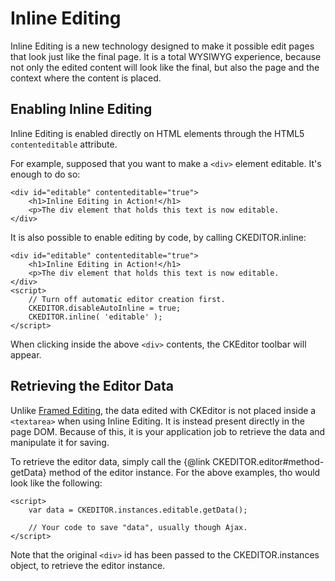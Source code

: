 # Inline Editing

Inline Editing is a new technology designed to make it possible edit pages that look just like the final page. It is a total WYSIWYG experience, because not only the edited content will look like the final, but also the page and the context where the content is placed.

## Enabling Inline Editing

Inline Editing is enabled directly on HTML elements through the HTML5 `contenteditable` attribute.

For example, supposed that you want to make a `<div>` element editable. It's enough to do so:

	<div id="editable" contenteditable="true">
		<h1>Inline Editing in Action!</h1>
		<p>The div element that holds this text is now editable.
	</div>

It is also possible to enable editing by code, by calling CKEDITOR.inline:

	<div id="editable" contenteditable="true">
		<h1>Inline Editing in Action!</h1>
		<p>The div element that holds this text is now editable.
	</div>
	<script>
		// Turn off automatic editor creation first.
		CKEDITOR.disableAutoInline = true;
		CKEDITOR.inline( 'editable' );
	</script>

When clicking inside the above `<div>` contents, the CKEditor toolbar will appear.

## Retrieving the Editor Data

Unlike [Framed Editing](#!/guide/dev_framed), the data edited with CKEditor is not placed inside a `<textarea>` when using Inline Editing. It is instead present directly in the page DOM. Because of this, it is your application job to retrieve the data and manipulate it for saving.

To retrieve the editor data, simply call the {@link CKEDITOR.editor#method-getData} method of the editor instance. For the above examples, tho would look like the following:

	<script>
		var data = CKEDITOR.instances.editable.getData();
		
		// Your code to save "data", usually though Ajax.
	</script>
	
Note that the original `<div>` id has been passed to the CKEDITOR.instances object, to retrieve the editor instance.